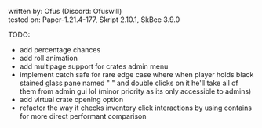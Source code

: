 written by: Ofus (Discord: Ofuswill)  
tested on: Paper-1.21.4-177, Skript 2.10.1, SkBee 3.9.0  

TODO:
- add percentage chances
- add roll animation
- add multipage support for crates admin menu
- implement catch safe for rare edge case where when player holds black stained glass pane named " " and double clicks on it he'll take all of them from admin gui lol (minor priority as its only accessible to admins)
- add virtual crate opening option
- refactor the way it checks inventory click interactions by using contains for more direct performant comparison